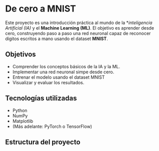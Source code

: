 # De cero a MNIST 

Este proyecto es una introducción práctica al mundo de la **inteligencia Artificial (IA)* y el **Machine Learning (ML)**. El objetivo es aprender desde cero, construyendo paso a paso una red neuronal capaz de reconocer dígitos escritos a mano usando el dataset **MNIST**.

## Objetivos 
- Comprender los conceptos básicos de la IA y la ML.
- Implementar una red neuronal simpe desde cero.
- Entrenar el modelo usando el dataset MNIST
-  Visualizar y evaluar los resultados.

## Tecnologías utilizadas

- Python
- NumPy
- Matplotlib
-  (Más adelante: PyTorch o TensorFlow)

  ## Estructura del proyecto
  
